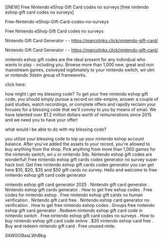 [[NEW] Free Nintendo eShop Gift Card codes no surveys [free nintendo eshop gift card codes no surveys]

Free-Nintendo-eShop-Gift-Card-codes-no-surveys

Free Nintendo eShop Gift Card codes no surveys

Nintendo Gift Card Generator - - https://marcolinks.click/nintendo-gift-card/

Nintendo Gift Card Generator - - https://marcolinks.click/nintendo-gift-card/

nintendo eshop gift codes are the ideal present for any individual who wants to play - including you. Browse more than 1,000 new, great and non mainstream games, conveyed legitimately to your nintendo switch, wii utm or nintendo 3dstm group of frameworks.

click here:

how might i get my blessing code? To get your free nintendo eshop gift code, you should simply pursue a record on idle-empire, answer a couple of paid studies, watch recordings, or complete offers and rapidly reclaim your focuses for a blessing code that we'll convey to you by means of email. We have talented over $1.2 million dollars worth of remunerations since 2015 and we need you to have your offer!

what would i be able to do with my blessing code?

you utilize your blessing code to top up your nintendo eshop account balance. After you've added the assets to your record, you're allowed to buy anything from the shop. Pick anything from more than 1,000 games for the nintendo switch, wii u or nintendo 3ds. Nintendo eshop gift codes are wonderful! Free nintendo eshop gift cards codes generator  no survey  super hack tool. Get free nintendo eshop gift cards codes generator  you can get here $10, $20, $35 and $50 gift cards no survey. Hello and welcome to free nintendo eshop gift card code generator

nintendo eshop gift card generator 2025 . Nintendo gift card generator . Nintendo eshop gift cards generator . How to get free eshop codes . Free codes for nintendo eshop . Free nintendo eshop gift cards no human verification . Nintendo gift card free . Nintendo eshop card generator no verification . How to get free nintendo eshop codes . Groups free nintendo eshop gift card generator . Redeem nintendo eshop gift card code in nintendo switch . Free nintendo eshop gift card codes no surveys . How to buy nintendo eshop gift card code online . $20 nintendo eshop card free . Buy and redeem nintendo gift card . Free unused ninte.

0AW0Ol8asLWnBbg

